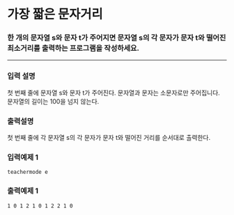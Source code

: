 # 가장 짧은 문자거리

### 한 개의 문자열 s와 문자 t가 주어지면 문자열 s의 각 문자가 문자 t와 떨어진 최소거리를 출력하는 프로그램을 작성하세요.

---

### 입력 설명

첫 번째 줄에 문자열 s와 문자 t가 주어진다. 문자열과 문자는 소문자로만 주어집니다.
문자열의 길이는 100을 넘지 않는다.

### 출력설명

첫 번째 줄에 각 문자열 s의 각 문자가 문자 t와 떨어진 거리를 순서대로 출력한다.

### 입력예제 1

```
teachermode e
```

### 출력예제 1

```
1 0 1 2 1 0 1 2 2 1 0
```
